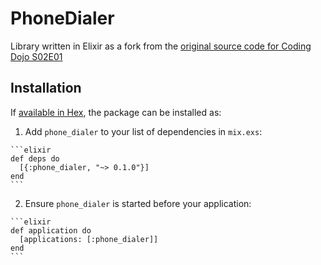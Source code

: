 # PhoneDialer

Library written in Elixir as a fork from the [original source code for Coding Dojo S02E01](https://github.com/devmatogrosso/dojo-s02e01-escrevendo-celular-contrario)

## Installation

If [available in Hex](https://hex.pm/docs/publish), the package can be installed as:

  1. Add `phone_dialer` to your list of dependencies in `mix.exs`:

    ```elixir
    def deps do
      [{:phone_dialer, "~> 0.1.0"}]
    end
    ```

  2. Ensure `phone_dialer` is started before your application:

    ```elixir
    def application do
      [applications: [:phone_dialer]]
    end
    ```


